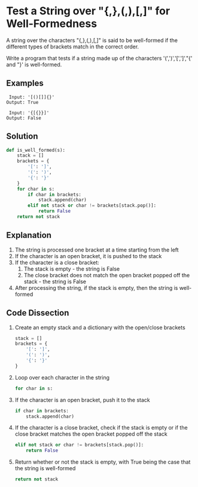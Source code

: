 # Test a String over "{,},(,),[,]" for Well-Formedness
A string over the characters "{,},(,),[,]" is said to be well-formed if the different types of brackets match in the correct order.

Write a program that tests if a string made up of the characters '(',')','[',']',"{' and "}' is well-formed.

## Examples
```
 Input: '[()[]]{}'
Output: True

 Input: '{[{}}]'
Output: False
```

## Solution
```python
def is_well_formed(s):
    stack = []
    brackets = {
        '[': ']',
        '(': ')',
        '{': '}'
    }
    for char in s:
        if char in brackets:
            stack.append(char)
        elif not stack or char != brackets[stack.pop()]:
            return False
    return not stack
```

## Explanation
1. The string is processed one bracket at a time starting from the left
2. If the character is an open bracket, it is pushed to the stack
3. If the character is a close bracket:
    1. The stack is empty - the string is False
    2. The close bracket does not match the open bracket popped off the stack - the string is False
4. After processing the string, if the stack is empty, then the string is well-formed

## Code Dissection
1. Create an empty stack and a dictionary with the open/close brackets
    ```python
    stack = []
    brackets = {
        '[': ']',
        '(': ')',
        '{': '}'
    }
    ```
2. Loop over each character in the string
    ```python
    for char in s:
    ```
3. If the character is an open bracket, push it to the stack
    ```python
    if char in brackets:
        stack.append(char)
    ```
4. If the character is a close bracket, check if the stack is empty or if the close bracket matches the open bracket popped off the stack
    ```python
    elif not stack or char != brackets[stack.pop()]:
        return False
    ```
5. Return whether or not the stack is empty, with True being the case that the string is well-formed
    ```python
    return not stack
    ```